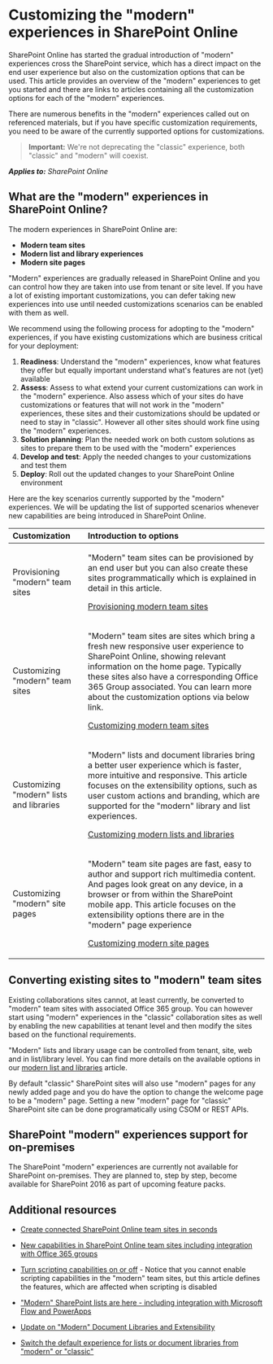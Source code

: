 # Customizing the "modern" experiences in SharePoint Online
SharePoint Online has started the gradual introduction of "modern" experiences cross the SharePoint service, which has a direct impact on the end user experience but also on the customization options that can be used. This article provides an overview of the "modern" experiences to get you started and there are links to articles containing all the customization options for each of the "modern" experiences.

There are numerous benefits in the "modern" experiences called out on referenced materials, but if you have specific customization requirements, you need to be aware of the currently supported options for customizations.

>**Important:** 
We're not deprecating the "classic" experience, both "classic" and "modern" will coexist.

_**Applies to:** SharePoint Online_

## What are the "modern" experiences in SharePoint Online?
<a name="sectionSection0"> </a>
The modern experiences in SharePoint Online are:
- **Modern team sites**
- **Modern list and library experiences**
- **Modern site pages** 

"Modern" experiences are gradually released in SharePoint Online and you can control how they are taken into use from tenant or site level. If you have a lot of existing important customizations, you can defer taking new experiences into use until needed customizations scenarios can be enabled with them as well. 

We recommend using the following process for adopting to the "modern" experiences, if you have existing customizations which are business critical for your deployment:

1. **Readiness**: Understand the "modern" experiences, know what features they offer but equally important understand what's features are not (yet) available
2. **Assess**: Assess to what extend your current customizations can work in the "modern" experience. Also assess which of your sites do have customizations or features that will not work in the "modern" experiences, these sites and their customizations should be updated or need to stay in "classic". However all other sites should work fine using the "modern" experiences.
3. **Solution planning**: Plan the needed work on both custom solutions as sites to prepare them to be used with the "modern" experiences 
4. **Develop and test**: Apply the needed changes to your customizations and test them 
5. **Deploy**: Roll out the updated changes to your SharePoint Online environment

Here are the key scenarios currently supported by the "modern" experiences. We will be updating the list of supported scenarios whenever new capabilities are being introduced in SharePoint Online. 

|**Customization**|**Introduction to options**|
|:-----|:-----|
|Provisioning "modern" team sites|<p>"Modern" team sites can be provisioned by an end user but you can also create these sites programmatically which is explained in detail in this article.</p><p>[Provisioning modern team sites](modern-experience-customizations-provisioning-sites.md)</p>|
|Customizing "modern" team sites|<p>"Modern" team sites are sites which bring a fresh new responsive user experience to SharePoint Online, showing relevant information on the home page. Typically these sites also have a corresponding Office 365 Group associated. You can learn more about the customization options via below link.</p><p>[Customizing modern team sites](modern-experience-customizations-customize-sites.md)</p>|
|Customizing "modern" lists and libraries|<p>"Modern" lists  and document libraries bring a better user experience which is faster, more intuitive and responsive. This article focuses on the extensibility options, such as user custom actions and branding, which are supported for the "modern" library and list experiences. </p><p>[Customizing modern lists and libraries](modern-experience-customizations-customize-lists-and-libraries.md)</p>|
|Customizing "modern" site pages|<p>"Modern" team site pages are fast, easy to author and support rich multimedia content. And pages look great on any device, in a browser or from within the SharePoint mobile app. This article focuses on the extensibility options there are in the "modern" page experience</p><p>[Customizing modern site pages](modern-experience-customizations-customize-pages.md)</p>|

## Converting existing sites to "modern" team sites
<a name="convertingexisting"> </a>
Existing collaborations sites cannot, at least currently, be converted to "modern" team sites with associated Office 365 group. You can however start using "modern" experiences in the "classic" collaboration sites as well by enabling the new capabilities at tenant level and then modify the sites based on the functional requirements. 

"Modern" lists and library usage can be controlled from tenant, site, web and in list/library level. You can find more details on the available options in our [modern list and libraries](local://base_request.html/modern-experience-customizations-customize-lists-and-libraries.md) article.

By default "classic" SharePoint sites will also use "modern" pages for any newly added page and you do have the option to change the welcome page to be a "modern" page. Setting a new "modern" page for "classic" SharePoint site can be done programatically using CSOM or REST APIs. 

## SharePoint "modern" experiences support for on-premises
<a name="onpremisessupport"> </a>
The SharePoint "modern" experiences are currently not available for SharePoint on-premises. They are planned to, step by step, become available for SharePoint 2016 as part of upcoming feature packs.

## Additional resources
<a name="bk_addresources"> </a>

-  [Create connected SharePoint Online team sites in seconds](https://blogs.office.com/2016/11/08/create-connected-sharepoint-online-team-sites-in-seconds/)

-  [New capabilities in SharePoint Online team sites including integration with Office 365 groups](https://blogs.office.com/2016/08/31/new-capabilities-in-sharepoint-online-team-sites-including-integration-with-office-365-groups/)

-  [Turn scripting capabilities on or off](https://support.office.com/en-us/article/Turn-scripting-capabilities-on-or-off-1f2c515f-5d7e-448a-9fd7-835da935584f) - Notice that you cannot enable scripting capabilities in the "modern" team sites, but this article defines the features, which are affected when scripting is disabled
    
-  ["Modern" SharePoint lists are here - including integration with Microsoft Flow and PowerApps](https://blogs.office.com/2016/07/25/modern-sharepoint-lists-are-here-including-integration-with-microsoft-flow-and-powerapps/)

-  [Update on "Modern" Document Libraries and Extensibility](https://dev.office.com/blogs/update-on-modern-document-libraries-and-extensiblity)

-  [Switch the default experience for lists or document libraries from "modern" or "classic"](https://support.office.com/en-us/article/Switch-the-default-experience-for-lists-or-document-libraries-from-new-or-classic-66dac24b-4177-4775-bf50-3d267318caa9?ui=en-US&rs=en-US&ad=US)
